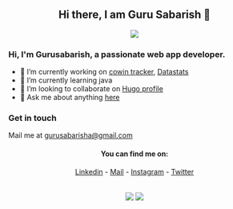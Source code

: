 
<div align="center">

## Hi there, I am Guru Sabarish 👋

![](https://komarev.com/ghpvc/?username=gurusabarish)

<div align="left">
  
 ### Hi, I'm Gurusabarish, a passionate web app developer.
 
- 🔭 I’m currently working on [cowin tracker](./#), [Datastats](./#) 
- 🌱 I’m currently learning java
- 👯 I’m looking to collaborate on [Hugo profile](https://github.com/gurusabarish/hugo-profile)
- 💬 Ask me about anything [here](https://github.com/gurusabarish/gurusabarish/issues)

### Get in touch
Mail me at 
  <a href="mailto:gurusabarisha@gmail.com">
   gurusabarisha@gmail.com 
  </a>
<br>
  
</div>

 #### You can find me on:
[Linkedin](https://www.linkedin.com/in/gurusabarish) - [Mail](mailto:gurusabarisha@gmail.com) - [Instagram](https://instagram.com/gurusabarishh) - [Twitter](https://twitter.com/gurusabarishh)

  
 <br>
<!-- If you forked this repo, Change the username as yours -->
  
  <img align="center" src="https://github-readme-stats.vercel.app/api?username=gurusabarish&count_private=true&show_icons=true&theme=radical" />  
  <img align="center" src="https://github-readme-stats.vercel.app/api/top-langs/?username=gurusabarish&langs_count=10&layout=compact&theme=radical&exclude_repo=hugo-profile" />
  
<br>
</div>
